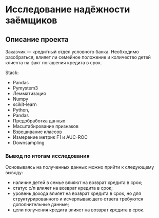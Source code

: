 # Исследование надёжности заёмщиков
## Описание проекта
Заказчик — кредитный отдел условного банка. Необходимо разобраться, влияет ли семейное положение и количество детей клиента на факт погашения кредита в срок.

Stack:
- Pandas
-  Pymystem3
-  Лемматизация
-  Numpy
-  scikit-learn
-  Python,
-  Pandas
-  Предобработка данных
-  Масштабирование признаков
-  Взвешивание классов
-  Измерение метрик F1 и AUC-ROC
-  Downsampling

### Вывод по итогам исследования

Основываясь на полученных данных можно прийти к следующему выводу:
- наличие детей в семье влияют на возврат кредита в срок;
- статус с/п влияет на возврат кредита в срок;
- уровень дохода влияет на возврат кредита в срок, но для структурированного и исчерпывающего ответа требуются дополнительные данные;
- цели получения кредита влияет на возврат кредита в срок.
